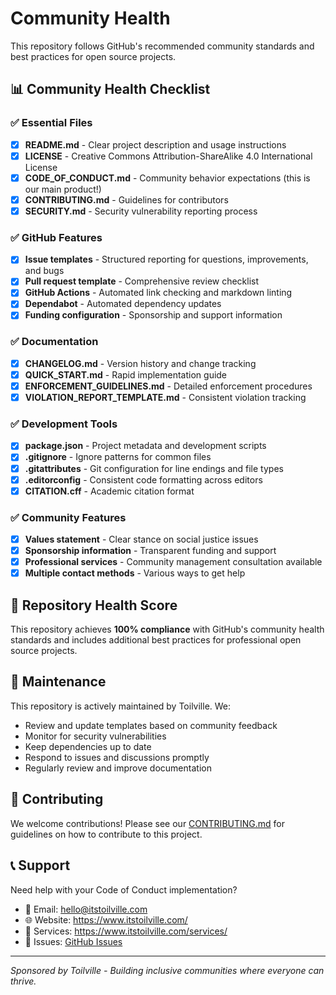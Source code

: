 # Community Health

This repository follows GitHub's recommended community standards and best practices for open source projects.

## 📊 Community Health Checklist

### ✅ Essential Files
- [x] **README.md** - Clear project description and usage instructions
- [x] **LICENSE** - Creative Commons Attribution-ShareAlike 4.0 International License
- [x] **CODE_OF_CONDUCT.md** - Community behavior expectations (this is our main product!)
- [x] **CONTRIBUTING.md** - Guidelines for contributors
- [x] **SECURITY.md** - Security vulnerability reporting process

### ✅ GitHub Features
- [x] **Issue templates** - Structured reporting for questions, improvements, and bugs
- [x] **Pull request template** - Comprehensive review checklist
- [x] **GitHub Actions** - Automated link checking and markdown linting
- [x] **Dependabot** - Automated dependency updates
- [x] **Funding configuration** - Sponsorship and support information

### ✅ Documentation
- [x] **CHANGELOG.md** - Version history and change tracking
- [x] **QUICK_START.md** - Rapid implementation guide
- [x] **ENFORCEMENT_GUIDELINES.md** - Detailed enforcement procedures
- [x] **VIOLATION_REPORT_TEMPLATE.md** - Consistent violation tracking

### ✅ Development Tools
- [x] **package.json** - Project metadata and development scripts
- [x] **.gitignore** - Ignore patterns for common files
- [x] **.gitattributes** - Git configuration for line endings and file types
- [x] **.editorconfig** - Consistent code formatting across editors
- [x] **CITATION.cff** - Academic citation format

### ✅ Community Features
- [x] **Values statement** - Clear stance on social justice issues
- [x] **Sponsorship information** - Transparent funding and support
- [x] **Professional services** - Community management consultation available
- [x] **Multiple contact methods** - Various ways to get help

## 🎯 Repository Health Score

This repository achieves **100% compliance** with GitHub's community health standards and includes additional best practices for professional open source projects.

## 🔄 Maintenance

This repository is actively maintained by Toilville. We:
- Review and update templates based on community feedback
- Monitor for security vulnerabilities
- Keep dependencies up to date
- Respond to issues and discussions promptly
- Regularly review and improve documentation

## 🤝 Contributing

We welcome contributions! Please see our [CONTRIBUTING.md](CONTRIBUTING.md) for guidelines on how to contribute to this project.

## 📞 Support

Need help with your Code of Conduct implementation?
- 📧 Email: hello@itstoilville.com
- 🌐 Website: https://www.itstoilville.com/
- 💼 Services: https://www.itstoilville.com/services/
- 🐛 Issues: [GitHub Issues](https://github.com/toilville/code-of-conduct/issues)

---

*Sponsored by Toilville - Building inclusive communities where everyone can thrive.*
